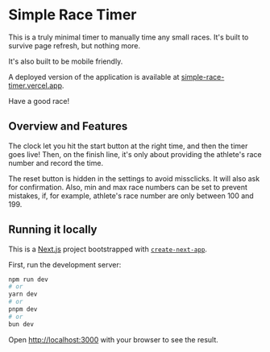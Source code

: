 # Simple Race Timer

This is a truly minimal timer to manually time any small races. 
It's built to survive page refresh, but nothing more.

It's also built to be mobile friendly.

A deployed version of the application is available at [simple-race-timer.vercel.app](https://simple-race-timer.vercel.app/).

Have a good race!

## Overview and Features

The clock let you hit the start button at the right time, and then the timer goes live!
Then, on the finish line, it's only about providing the athlete's race number and record the time.

The reset button is hidden in the settings to avoid missclicks. It will also ask for confirmation.
Also, min and max race numbers can be set to prevent mistakes, if, for example, athlete's race number are only between 100 and 199.

## Running it locally

This is a [Next.js](https://nextjs.org) project bootstrapped with [`create-next-app`](https://nextjs.org/docs/app/api-reference/cli/create-next-app).

First, run the development server:

```bash
npm run dev
# or
yarn dev
# or
pnpm dev
# or
bun dev
```

Open [http://localhost:3000](http://localhost:3000) with your browser to see the result.
